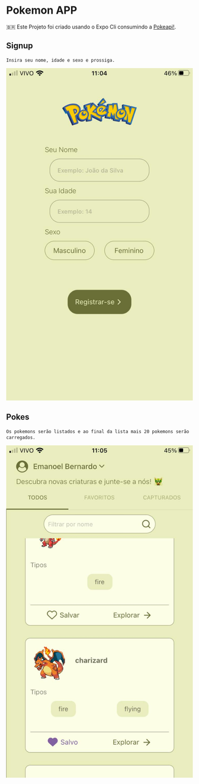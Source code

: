 # Pokemon APP

🇧🇷 Este Projeto foi criado usando o Expo Cli consumindo a [Pokeapi!](https://pokeapi.co).

## Signup
    Insira seu nome, idade e sexo e prossiga.
![alt text](./assets_readme/1.jpeg)

## Pokes
    Os pokemons serão listados e ao final da lista mais 20 pokemons serão carregados.
![alt text](./assets_readme/2.jpeg)